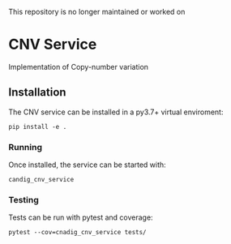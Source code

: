 This repository is no longer maintained or worked on

# CNV Service

Implementation of Copy-number variation

## Installation

The CNV service can be installed in a py3.7+ virtual enviroment:
```
pip install -e .
```

### Running

Once installed, the service can be started with:

```
candig_cnv_service
```

### Testing

Tests can be run with pytest and coverage:
```
pytest --cov=cnadig_cnv_service tests/
```
